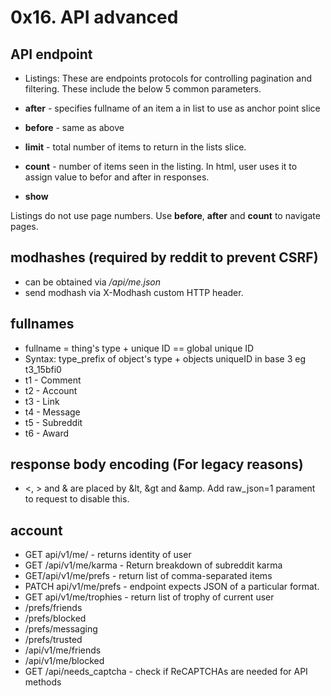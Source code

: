 # 0x16. API advanced

## API endpoint

- Listings: These are endpoints protocols for controlling pagination and filtering. These include the below 5 common parameters.

- **after** - specifies fullname of an item a in list to use as anchor point slice
- **before** - same as above
- **limit** - total number of items to return in the lists slice.
- **count** - number of items seen in the listing. In html, user uses it to assign value to befor and after in responses.
- **show**

Listings do not use page numbers. Use **before**, **after** and **count** to navigate pages.

## modhashes (required by reddit to prevent CSRF)

- can be obtained via */api/me.json*
- send modhash via X-Modhash custom HTTP header.

## fullnames

- fullname = thing's type + unique ID == global unique ID
- Syntax: type_prefix of object's type + objects uniqueID in base 3 eg t3_15bfi0
- t1 - Comment
- t2 - Account
- t3 - Link
- t4 - Message
- t5 - Subreddit
- t6 - Award

## response body encoding (For legacy reasons)

- <, > and & are placed by &lt, &gt and &amp. Add raw_json=1 parament to request to disable this.

## account

- GET api/v1/me/ - returns identity of user
- GET /api/v1/me/karma - Return breakdown of subreddit karma
- GET/api/v1/me/prefs - return list of comma-separated items
- PATCH api/v1/me/prefs - endpoint expects JSON of a particular format.
- GET api/v1/me/trophies - return list of trophy of current user
- /prefs/friends
- /prefs/blocked
- /prefs/messaging
- /prefs/trusted
- /api/v1/me/friends
- /api/v1/me/blocked
- GET /api/needs_captcha - check if ReCAPTCHAs are needed for API methods
